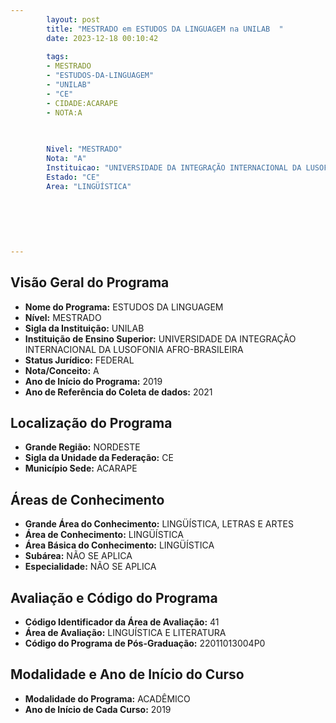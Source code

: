 ```yaml
---
        layout: post
        title: "MESTRADO em ESTUDOS DA LINGUAGEM na UNILAB  "
        date: 2023-12-18 00:10:42
     
        tags:
        - MESTRADO
        - "ESTUDOS-DA-LINGUAGEM"
        - "UNILAB"
        - "CE"
        - CIDADE:ACARAPE
        - NOTA:A
        
       

        Nivel: "MESTRADO"
        Nota: "A"
        Instituicao: "UNIVERSIDADE DA INTEGRAÇÃO INTERNACIONAL DA LUSOFONIA AFRO-BRASILEIRA"
        Estado: "CE"
        Area: "LINGÜÍSTICA"
        
        
        
        
        
        
---
```

## Visão Geral do Programa
- **Nome do Programa:** ESTUDOS DA LINGUAGEM
- **Nível:** MESTRADO
- **Sigla da Instituição:** UNILAB
- **Instituição de Ensino Superior:** UNIVERSIDADE DA INTEGRAÇÃO INTERNACIONAL DA LUSOFONIA AFRO-BRASILEIRA
- **Status Jurídico:** FEDERAL
- **Nota/Conceito:** A
- **Ano de Início do Programa:** 2019
- **Ano de Referência do Coleta de dados:** 2021

## Localização do Programa
- **Grande Região:** NORDESTE
- **Sigla da Unidade da Federação:** CE
- **Município Sede:** ACARAPE

## Áreas de Conhecimento
- **Grande Área do Conhecimento:** LINGÜÍSTICA, LETRAS E ARTES
- **Área de Conhecimento:** LINGÜÍSTICA
- **Área Básica do Conhecimento:** LINGÜÍSTICA
- **Subárea:** NÃO SE APLICA
- **Especialidade:** NÃO SE APLICA

## Avaliação e Código do Programa
- **Código Identificador da Área de Avaliação:** 41
- **Área de Avaliação:** LINGUÍSTICA E LITERATURA
- **Código do Programa de Pós-Graduação:** 22011013004P0


## Modalidade e Ano de Início do Curso
- **Modalidade do Programa:** ACADÊMICO
- **Ano de Início de Cada Curso:** 2019
